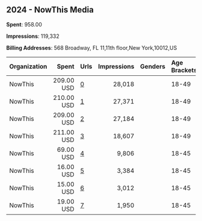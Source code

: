 ## 2024 - NowThis Media 
**Spent**: 958.00

**Impressions**: 119,332

**Billing Addresses**: 568 Broadway, FL 11,11th floor,New York,10012,US

|Organization|Spent|Urls|Impressions|Genders|Age Brackets|Country Codes|
|:---|---:|:---|---:|:---|:---|:---|
|NowThis|209.00 USD|[0](https://www.snap.com/political-ads/asset/ee99c5fc22b7d23f93134e404e49f21b9270c74cc2405aca5be2fc69bde7bd8f?mediaType=mp4)|28,018||18-49|united states|
|NowThis|210.00 USD|[1](https://www.snap.com/political-ads/asset/7449569b5e84818d4de17883b9e612bdc540a5681039eb885749733a9da3cf29?mediaType=mp4)|27,371||18-49|united states|
|NowThis|209.00 USD|[2](https://www.snap.com/political-ads/asset/6f34a720284e742de5f4349509442d85d90efc35edd552177e53e40a3b2ce4b6?mediaType=mp4)|27,184||18-49|united states|
|NowThis|211.00 USD|[3](https://www.snap.com/political-ads/asset/c73ad85c9697fb6523fbe6483b81ccffb39319ab3ed12f758dfbe6f236eb781c?mediaType=mp4)|18,607||18-49|united states|
|NowThis|69.00 USD|[4](https://www.snap.com/political-ads/asset/ee793bde7aed5822efb2e99561f609f229562072d4ddabaf8f0fe48062b99b90?mediaType=mp4)|9,806||18-45|united states|
|NowThis|16.00 USD|[5](https://www.snap.com/political-ads/asset/5bd51f71527de266549c3353f20ad0f796a09186c2811647bd1d4a2f5f5ce94f?mediaType=mp4)|3,384||18-45|united states|
|NowThis|15.00 USD|[6](https://www.snap.com/political-ads/asset/ee793bde7aed5822efb2e99561f609f229562072d4ddabaf8f0fe48062b99b90?mediaType=mp4)|3,012||18-45|united states|
|NowThis|19.00 USD|[7](https://www.snap.com/political-ads/asset/5bd51f71527de266549c3353f20ad0f796a09186c2811647bd1d4a2f5f5ce94f?mediaType=mp4)|1,950||18-45|united states|
